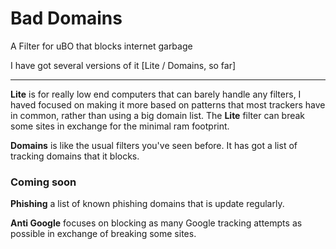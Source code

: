 # Bad Domains
A Filter for uBO that blocks internet garbage

I have got several versions of it [Lite / Domains, so far]

___

**Lite** is for really low end computers that can barely handle any filters, I haved focused on making it more based on patterns that most trackers have in common, rather than using a big domain list.
The **Lite** filter can break some sites in exchange for the minimal ram footprint.

**Domains** is like the usual filters you've seen before. It has got a list of tracking domains that it blocks.

### Coming soon

**Phishing** a list of known phishing domains that is update regularly.

**Anti Google** focuses on blocking as many Google tracking attempts as possible in exchange of breaking some sites.
